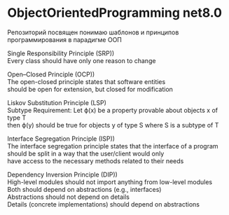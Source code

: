 # ObjectOrientedProgramming net8.0

Репозиторий посвящен понимаю шаблонов и принципов программирования в парадигме ООП

Single Responsibility Principle (SRP))</br>
Every class should have only one reason to change

Open–Closed Principle (OCP))</br>
The open-closed principle states that software entities</br>
should be open for extension, but closed for modification

Liskov Substitution Principle (LSP)</br>
Subtype Requirement: Let ϕ(x) be a property provable about objects x of type T</br>
then ϕ(y) should be true for objects y of type S where S is a subtype of T

Interface Segregation Principle (ISP))</br>
The interface segregation principle states that the interface of a program</br>
should be split in a way that the user/client would only</br>
have access to the necessary methods related to their needs

Dependency Inversion Principle (DIP))</br>
High-level modules should not import anything from low-level modules</br>
Both should depend on abstractions (e.g., interfaces)</br>
Abstractions should not depend on details</br>
Details (concrete implementations) should depend on abstractions
